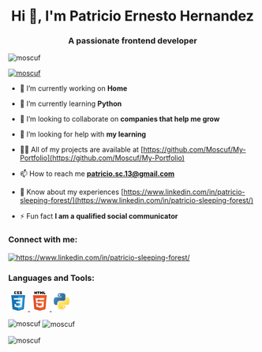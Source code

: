 <h1 align="center">Hi 👋, I'm Patricio Ernesto Hernandez</h1>
<h3 align="center">A passionate frontend developer</h3>

<p align="left"> <img src="https://komarev.com/ghpvc/?username=moscuf&label=Profile%20views&color=0e75b6&style=flat" alt="moscuf" /> </p>

<p align="left"> <a href="https://github.com/ryo-ma/github-profile-trophy"><img src="https://github-profile-trophy.vercel.app/?username=moscuf" alt="moscuf" /></a> </p>

- 🔭 I’m currently working on **Home**

- 🌱 I’m currently learning **Python**

- 👯 I’m looking to collaborate on **companies that help me grow**

- 🤝 I’m looking for help with **my learning**

- 👨‍💻 All of my projects are available at [https://github.com/Moscuf/My-Portfolio](https://github.com/Moscuf/My-Portfolio)

- 📫 How to reach me **patricio.sc.13@gmail.com**

- 📄 Know about my experiences [https://www.linkedin.com/in/patricio-sleeping-forest/](https://www.linkedin.com/in/patricio-sleeping-forest/)

- ⚡ Fun fact **I am a qualified social communicator**

<h3 align="left">Connect with me:</h3>
<p align="left">
<a href="https://linkedin.com/in/https://www.linkedin.com/in/patricio-sleeping-forest/" target="blank"><img align="center" src="https://raw.githubusercontent.com/rahuldkjain/github-profile-readme-generator/master/src/images/icons/Social/linked-in-alt.svg" alt="https://www.linkedin.com/in/patricio-sleeping-forest/" height="30" width="40" /></a>
</p>

<h3 align="left">Languages and Tools:</h3>
<p align="left"> <a href="https://www.w3schools.com/css/" target="_blank" rel="noreferrer"> <img src="https://raw.githubusercontent.com/devicons/devicon/master/icons/css3/css3-original-wordmark.svg" alt="css3" width="40" height="40"/> </a> <a href="https://www.w3.org/html/" target="_blank" rel="noreferrer"> <img src="https://raw.githubusercontent.com/devicons/devicon/master/icons/html5/html5-original-wordmark.svg" alt="html5" width="40" height="40"/> </a> <a href="https://www.python.org" target="_blank" rel="noreferrer"> <img src="https://raw.githubusercontent.com/devicons/devicon/master/icons/python/python-original.svg" alt="python" width="40" height="40"/> </a> </p>

<p><img align="left" src="https://github-readme-stats.vercel.app/api/top-langs?username=moscuf&show_icons=true&locale=en&layout=compact" alt="moscuf" /></p>

<p>&nbsp;<img align="center" src="https://github-readme-stats.vercel.app/api?username=moscuf&show_icons=true&locale=en" alt="moscuf" /></p>

<p><img align="center" src="https://github-readme-streak-stats.herokuapp.com/?user=moscuf&" alt="moscuf" /></p>
